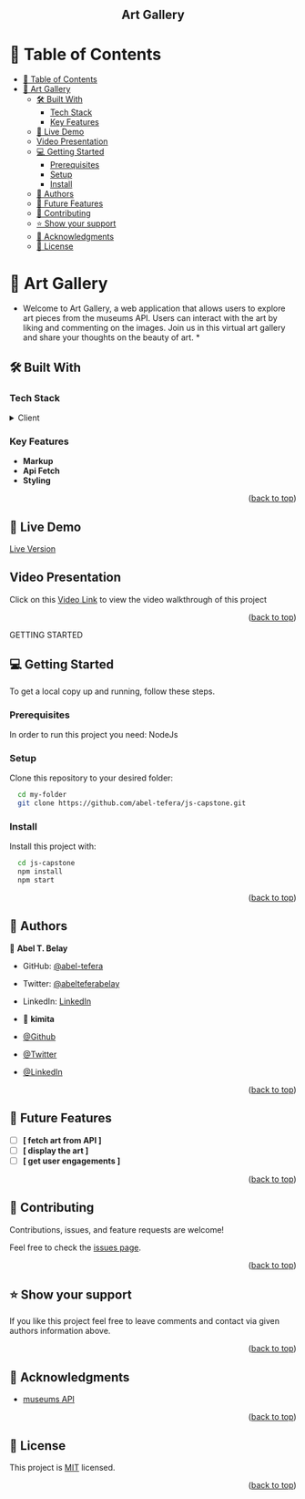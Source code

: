 <div align="center">
 
  <h2><b>Art Gallery</b></h2>

</div>

<!-- TABLE OF CONTENTS -->

# 📗 Table of Contents

- [📗 Table of Contents](#-table-of-contents)
- [📖 Art Gallery](#-art-gallery)
  - [🛠 Built With ](#-built-with-)
    - [Tech Stack ](#tech-stack-)
    - [Key Features ](#key-features-)
  - [🚀 Live Demo](#-live-demo)
  - [Video Presentation](#video-presentation)
  - [💻 Getting Started ](#-getting-started-)
    - [Prerequisites](#prerequisites)
    - [Setup](#setup)
    - [Install](#install)
  - [👥 Authors ](#-authors-)
  - [🔭 Future Features ](#-future-features-)
  - [🤝 Contributing ](#-contributing-)
  - [⭐️ Show your support ](#️-show-your-support-)
  - [🙏 Acknowledgments ](#-acknowledgments-)
  - [📝 License ](#-license-)

<!-- PROJECT DESCRIPTION -->

# 📖 Art Gallery<a name="about-project"></a>

- Welcome to Art Gallery, a web application that allows users to explore art pieces from the museums API. Users can interact with the art by liking and commenting on the images. Join us in this virtual art gallery and share your thoughts on the beauty of art. \*

## 🛠 Built With <a name="built-with"></a>

### Tech Stack <a name="tech-stack"></a>

<details>
  <summary>Client</summary>
  <ul>
    <li>Html</li>
    <li>Tailwindcss </li>
    <li>Javascript </li>
    <li> Webpack </li>
  </ul>
</details>

<!-- Features -->

### Key Features <a name="key-features"></a>

- **Markup**
- **Api Fetch**
- **Styling**
<!-- - **[key_feature_3]** -->

<p align="right">(<a href="#readme-top">back to top</a>)</p>

<!-- LIVE DEMO -->

## 🚀 Live Demo

[Live Version](https://abel-tefera.github.io/js-capstone/public/)

## Video Presentation <a name="video-presentation"></a>

Click on this [Video Link](https://files.fm/f/t8at5tkvu) to view the video walkthrough of this project

<p align="right">(<a href="#readme-top">back to top</a>)</p>

GETTING STARTED

## 💻 Getting Started <a name="getting-started"></a>

To get a local copy up and running, follow these steps.

### Prerequisites

In order to run this project you need: NodeJs

### Setup

Clone this repository to your desired folder:

```sh
  cd my-folder
  git clone https://github.com/abel-tefera/js-capstone.git
```

### Install

Install this project with:

```sh
  cd js-capstone
  npm install
  npm start
```

<p align="right">(<a href="#readme-top">back to top</a>)</p>

<!-- AUTHORS -->

## 👥 Authors <a name="authors"></a>

👤 **Abel T. Belay**

- GitHub: [@abel-tefera](https://github.com/abel-tefera)
- Twitter: [@abelteferabelay](https://twitter.com/abelteferabelay)
- LinkedIn: [LinkedIn](https://linkedin.com/in/abel-tefera-b1b625153)
- 👤 **kimita**

- [@Github](https://github.com/kimitawanjohi)
- [@Twitter](https://twitter.com/kimitaw)
- [@LinkedIn](https://linkedin.com/in/kimitawanjohi)

<p align="right">(<a href="#readme-top">back to top</a>)</p>

## 🔭 Future Features <a name="future-features"></a>

- [ ] **[ fetch art from API ]**
- [ ] **[ display the art ]**
- [ ] **[ get user engagements ]**

<p align="right">(<a href="#readme-top">back to top</a>)</p>

## 🤝 Contributing <a name="contributing"></a>

Contributions, issues, and feature requests are welcome!

Feel free to check the [issues page](../../issues/).

<p align="right">(<a href="#readme-top">back to top</a>)</p>

## ⭐️ Show your support <a name="support"></a>

If you like this project feel free to leave comments and contact via given authors information above.

<p align="right">(<a href="#readme-top">back to top</a>)</p>

## 🙏 Acknowledgments <a name="acknowledgements"></a>

- [museums API](https://www.rijksmuseum.nl/en/api)

<p align="right">(<a href="#readme-top">back to top</a>)</p>

## 📝 License <a name="license"></a>

This project is [MIT](./LICENSE) licensed.

<p align="right">(<a href="#readme-top">back to top</a>)</p>
